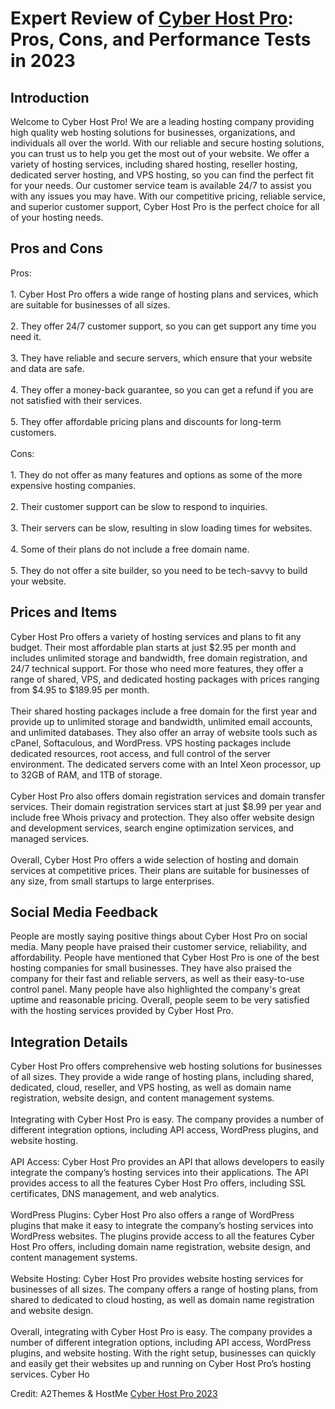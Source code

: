 <h1>Expert Review of <a href="https://a2themes.com/cyber-host-pro-reviews">Cyber Host Pro</a>: Pros, Cons, and Performance Tests in 2023</h1>
<h2>Introduction</h2>
Welcome to Cyber Host Pro! We are a leading hosting company providing high quality web hosting solutions for businesses, organizations, and individuals all over the world. With our reliable and secure hosting solutions, you can trust us to help you get the most out of your website. We offer a variety of hosting services, including shared hosting, reseller hosting, dedicated server hosting, and VPS hosting, so you can find the perfect fit for your needs. Our customer service team is available 24/7 to assist you with any issues you may have. With our competitive pricing, reliable service, and superior customer support, Cyber Host Pro is the perfect choice for all of your hosting needs.
<h2>Pros and Cons</h2>
Pros:<br><br>1. Cyber Host Pro offers a wide range of hosting plans and services, which are suitable for businesses of all sizes.<br><br>2. They offer 24/7 customer support, so you can get support any time you need it.<br><br>3. They have reliable and secure servers, which ensure that your website and data are safe.<br><br>4. They offer a money-back guarantee, so you can get a refund if you are not satisfied with their services.<br><br>5. They offer affordable pricing plans and discounts for long-term customers.<br><br>Cons:<br><br>1. They do not offer as many features and options as some of the more expensive hosting companies.<br><br>2. Their customer support can be slow to respond to inquiries.<br><br>3. Their servers can be slow, resulting in slow loading times for websites.<br><br>4. Some of their plans do not include a free domain name.<br><br>5. They do not offer a site builder, so you need to be tech-savvy to build your website.
<h2>Prices and Items</h2>
Cyber Host Pro offers a variety of hosting services and plans to fit any budget. Their most affordable plan starts at just $2.95 per month and includes unlimited storage and bandwidth, free domain registration, and 24/7 technical support. For those who need more features, they offer a range of shared, VPS, and dedicated hosting packages with prices ranging from $4.95 to $189.95 per month. <br><br>Their shared hosting packages include a free domain for the first year and provide up to unlimited storage and bandwidth, unlimited email accounts, and unlimited databases. They also offer an array of website tools such as cPanel, Softaculous, and WordPress. VPS hosting packages include dedicated resources, root access, and full control of the server environment. The dedicated servers come with an Intel Xeon processor, up to 32GB of RAM, and 1TB of storage. <br><br>Cyber Host Pro also offers domain registration services and domain transfer services. Their domain registration services start at just $8.99 per year and include free Whois privacy and protection. They also offer website design and development services, search engine optimization services, and managed services. <br><br>Overall, Cyber Host Pro offers a wide selection of hosting and domain services at competitive prices. Their plans are suitable for businesses of any size, from small startups to large enterprises.
<h2>Social Media Feedback</h2>
People are mostly saying positive things about Cyber Host Pro on social media. Many people have praised their customer service, reliability, and affordability. People have mentioned that Cyber Host Pro is one of the best hosting companies for small businesses. They have also praised the company for their fast and reliable servers, as well as their easy-to-use control panel. Many people have also highlighted the company's great uptime and reasonable pricing. Overall, people seem to be very satisfied with the hosting services provided by Cyber Host Pro.
<h2>Integration Details</h2>
Cyber Host Pro offers comprehensive web hosting solutions for businesses of all sizes. They provide a wide range of hosting plans, including shared, dedicated, cloud, reseller, and VPS hosting, as well as domain name registration, website design, and content management systems.<br><br>Integrating with Cyber Host Pro is easy. The company provides a number of different integration options, including API access, WordPress plugins, and website hosting.<br><br>API Access: Cyber Host Pro provides an API that allows developers to easily integrate the company’s hosting services into their applications. The API provides access to all the features Cyber Host Pro offers, including SSL certificates, DNS management, and web analytics.<br><br>WordPress Plugins: Cyber Host Pro also offers a range of WordPress plugins that make it easy to integrate the company’s hosting services into WordPress websites. The plugins provide access to all the features Cyber Host Pro offers, including domain name registration, website design, and content management systems.<br><br>Website Hosting: Cyber Host Pro provides website hosting services for businesses of all sizes. The company offers a range of hosting plans, from shared to dedicated to cloud hosting, as well as domain name registration and website design.<br><br>Overall, integrating with Cyber Host Pro is easy. The company provides a number of different integration options, including API access, WordPress plugins, and website hosting. With the right setup, businesses can quickly and easily get their websites up and running on Cyber Host Pro’s hosting services. Cyber Ho
<p>Credit: A2Themes & HostMe <a href="https://a2themes.com/cyber-host-pro-reviews">Cyber Host Pro 2023</a></p>